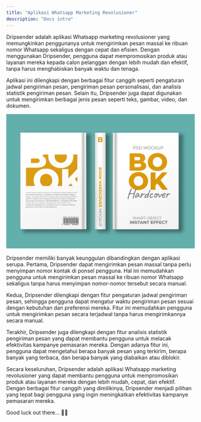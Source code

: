 ```yaml
---
title: "Aplikasi Whatsapp Marketing Revolusioner"
description: "Docs intro"
---
```


Dripsender adalah aplikasi Whatsapp marketing revolusioner yang memungkinkan penggunanya untuk mengirimkan pesan massal ke ribuan nomor Whatsapp sekaligus dengan cepat dan efisien. Dengan menggunakan Dripsender, pengguna dapat mempromosikan produk atau layanan mereka kepada calon pelanggan dengan lebih mudah dan efektif, tanpa harus menghabiskan banyak waktu dan tenaga.

Aplikasi ini dilengkapi dengan berbagai fitur canggih seperti pengaturan jadwal pengiriman pesan, pengiriman pesan personalisasi, dan analisis statistik pengiriman pesan. Selain itu, Dripsender juga dapat digunakan untuk mengirimkan berbagai jenis pesan seperti teks, gambar, video, dan dokumen.

![Cover Ebook](/src/images/coverbook.jpg)

Dripsender memiliki banyak keunggulan dibandingkan dengan aplikasi serupa. Pertama, Dripsender dapat mengirimkan pesan massal tanpa perlu menyimpan nomor kontak di ponsel pengguna. Hal ini memudahkan pengguna untuk mengirimkan pesan massal ke ribuan nomor Whatsapp sekaligus tanpa harus menyimpan nomor-nomor tersebut secara manual.

Kedua, Dripsender dilengkapi dengan fitur pengaturan jadwal pengiriman pesan, sehingga pengguna dapat mengatur waktu pengiriman pesan sesuai dengan kebutuhan dan preferensi mereka. Fitur ini memudahkan pengguna untuk mengirimkan pesan secara terjadwal tanpa harus mengirimkannya secara manual.

Terakhir, Dripsender juga dilengkapi dengan fitur analisis statistik pengiriman pesan yang dapat membantu pengguna untuk melacak efektivitas kampanye pemasaran mereka. Dengan adanya fitur ini, pengguna dapat mengetahui berapa banyak pesan yang terkirim, berapa banyak yang terbaca, dan berapa banyak yang diabaikan atau diblokir.

Secara keseluruhan, Dripsender adalah aplikasi Whatsapp marketing revolusioner yang dapat membantu pengguna untuk mempromosikan produk atau layanan mereka dengan lebih mudah, cepat, dan efektif. Dengan berbagai fitur canggih yang dimilikinya, Dripsender menjadi pilihan yang tepat bagi pengguna yang ingin meningkatkan efektivitas kampanye pemasaran mereka.

Good luck out there... 🧑‍🚀
